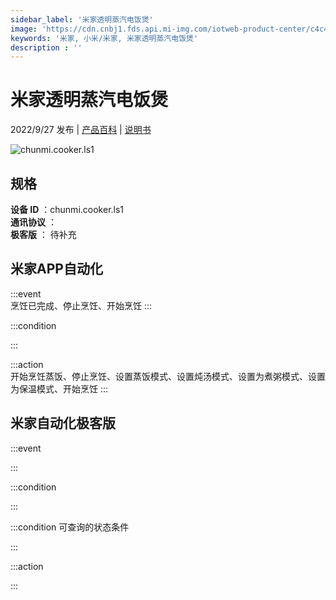 ```yaml
---
sidebar_label: '米家透明蒸汽电饭煲'
image: 'https://cdn.cnbj1.fds.api.mi-img.com/iotweb-product-center/c4c49fb4744c4fe507652285c6c9db89_1651980261615.png?GalaxyAccessKeyId=AKVGLQWBOVIRQ3XLEW&Expires=9223372036854775807&Signature=SGaW195SsdEHQReRJRPWrrhdH6A='
keywords: '米家, 小米/米家, 米家透明蒸汽电饭煲'
description : ''
---
```

# 米家透明蒸汽电饭煲

2022/9/27 发布 | [产品百科](https://home.mi.com/webapp/content/baike/product/index.html?model=chunmi.cooker.ls1/) | [说明书](https://home.mi.com/views/introduction.html?model=chunmi.cooker.ls1&region=cn)

![chunmi.cooker.ls1](https://cdn.cnbj1.fds.api.mi-img.com/iotweb-product-center/c4c49fb4744c4fe507652285c6c9db89_1651980261615.png?GalaxyAccessKeyId=AKVGLQWBOVIRQ3XLEW&Expires=9223372036854775807&Signature=SGaW195SsdEHQReRJRPWrrhdH6A=)

## 规格  
> 
**设备 ID** ：chunmi.cooker.ls1  
**通讯协议** ：  
**极客版**  ： 待补充 


## 米家APP自动化  

:::event  
烹饪已完成、停止烹饪、开始烹饪
:::

:::condition  

:::

:::action   
开始烹饪蒸饭、停止烹饪、设置蒸饭模式、设置炖汤模式、设置为煮粥模式、设置为保温模式、开始烹饪
:::

## 米家自动化极客版  

:::event  

:::

:::condition  

:::

:::condition 可查询的状态条件  

:::

:::action  

:::

        
